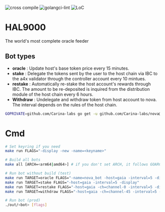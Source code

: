 ![cross compile](https://github.com/Carina-labs/HAL9000/actions/workflows/build.yml/badge.svg)
![golangci-lint](https://github.com/Carina-labs/HAL9000/actions/workflows/lint.yml/badge.svg)
![LoC](https://img.shields.io/badge/line%20of%20codes-3917-informational)

# HAL9000
The world's most complete oracle feeder

## Bot types
* **oracle** : Update host's base token price every 15 minutes.
* **stake** : Delegate the tokens sent by the user to the host chain via IBC to the a4x validator through the controller account every 10 mintues.
* **restake** : Automatically re-stake the host account's rewards through IBC. The amount to be re-deposited is inquired from the distribution module of the host chain every 6 hours.
* **Withdraw** : Undelegate and withdraw token from host account to nova. The interval depends on the rules of the host chain.

```bash
GOPRIVATE=github.com/Carina-labs go get -u github.com/Carina-labs/nova@v0.5.1
```


# Cmd
```bash
# Set keyring if you need
make run FLAGS="-display -new -name=<keyname>"

# Build all bots
make all [ARCH=<arm64|amd64>] # if you don't set ARCH, it follows GOARCH

# Run bot without build (test)
make run TARGET=oracle FLAGS="-name=nova_bot -host=gaia -interval=5 -display"
make run TARGET=stake FLAGS="-host=gaia -interval=5 -display"
make run TARGET=restake FLAGS="-host=gaia -ch=channel-0 -interval=5 -display"
make run TARGET=withdraw FLAGS="-host=gaia -ch=channel-45 -interval=5 -display"

# Run bot (prod)
./out/<bot> [flags]

```
